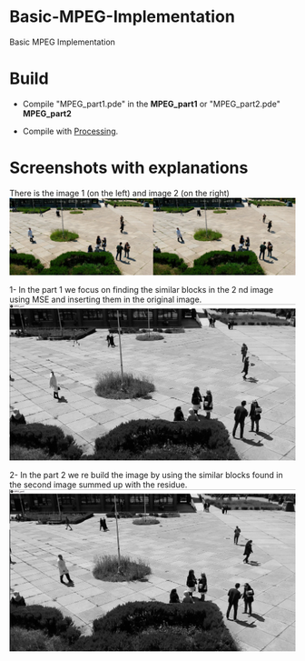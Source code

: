 # Basic-MPEG-Implementation
Basic MPEG Implementation

# Build
- Compile "MPEG_part1.pde" in the **MPEG_part1** or "MPEG_part2.pde" **MPEG_part2**

- Compile with [Processing](https://processing.org).

# Screenshots with explanations

There is the image 1 (on the left) and image 2 (on the right)
<img src = "MPEG_part1\image.jpg" title = part1 >

1- In the part 1 we focus on finding the similar blocks in the 2 nd image using MSE and inserting them in the original image.
<img src = "MPEG_part1\Screenshot_1.png" title = part1 >

2- In the part 2 we re build the image by using the similar blocks found in the second image summed up with the residue.
<img src = "MPEG_part2\Screenshot_2.png" title = part2 >
